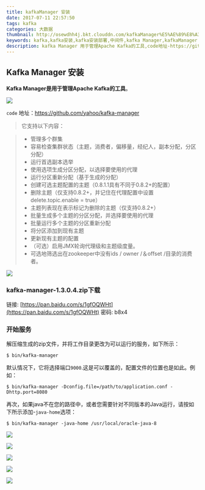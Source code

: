 ```yaml
---
title: kafkaManager 安装
date: 2017-07-11 22:57:50
tags: kafka
categories: 大数据
thumbnail: http://osewdhh4j.bkt.clouddn.com/kafkaManager%E5%AE%89%E8%A3%85.png
keywords: kafka,kafka安装,kafka安装部署,中间件,kafka Manager,kafkaManager
description: kafka Manager 用于管理Apache Kafka的工具,code地址-https://github.com/yahoo/kafka-manager
---
```


## Kafka Manager 安装

**Kafka Manager是用于管理Apache Kafka的工具**。

![](http://osewdhh4j.bkt.clouddn.com/kafkaManager%E5%AE%89%E8%A3%85.png)

`code` 地址：https://github.com/yahoo/kafka-manager

> 它支持以下内容：

> * 管理多个群集
> * 容易检查集群状态（主题，消费者，偏移量，经纪人，副本分配，分区分配）
> * 运行首选副本选举
> * 使用选项生成分区分配，以选择要使用的代理
> * 运行分区重新分配（基于生成的分配）
> * 创建可选主题配置的主题（0.8.1.1具有不同于0.8.2+的配置）
> * 删除主题（仅支持0.8.2+，并记住在代理配​​置中设置delete.topic.enable = true）
> * 主题列表现在表示标记为删除的主题（仅支持0.8.2+）
> * 批量生成多个主题的分区分配，并选择要使用的代理
> * 批量运行多个主题的分区重新分配
> * 将分区添加到现有主题
> * 更新现有主题的配置
> * （可选）启用JMX轮询代理级和主题级度量。
> * 可选地筛选出在zookeeper中没有ids / owner /＆offset /目录的消费者。

![](http://osewdhh4j.bkt.clouddn.com/20170707162733.png)

### kafka-manager-1.3.0.4.zip下载
链接: [https://pan.baidu.com/s/1gfOQWHt](https://pan.baidu.com/s/1gfOQWHt)  密码: b8x4

### 开始服务

解压缩生成的zip文件，并将工作目录更改为可以运行的服务，如下所示：
```
$ bin/kafka-manager
```
默认情况下，它将选择端口`9000`.这是可以覆盖的，配置文件的位置也是如此。例如：
```
$ bin/kafka-manager -Dconfig.file=/path/to/application.conf -Dhttp.port=8080
```
再次，如果java不在您的路径中，或者您需要针对不同版本的Java运行，请按如下所示添加-`java-home`选项：
```
$ bin/kafka-manager -java-home /usr/local/oracle-java-8
```

![](http://osewdhh4j.bkt.clouddn.com/20170707162805.png)

![](http://osewdhh4j.bkt.clouddn.com/20170707163447.png)

![](http://osewdhh4j.bkt.clouddn.com/20170710171541.png)

![](http://osewdhh4j.bkt.clouddn.com/20170710171610.png)

![](http://osewdhh4j.bkt.clouddn.com/20170710171653.png)



